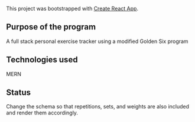 This project was bootstrapped with [Create React App](https://github.com/facebook/create-react-app).

## Purpose of the program
A full stack personal exercise tracker using a modified Golden Six program

## Technologies used
MERN

## Status
Change the schema so that repetitions, sets, and weights are also included and render them accordingly.